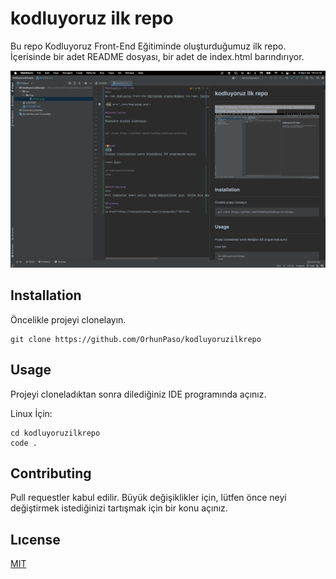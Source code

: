 # kodluyoruz ilk repo

Bu repo Kodluyoruz Front-End Eğitiminde oluşturduğumuz ilk repo. İçerisinde bir adet README dosyası, bir adet de index.html barındırıyor.

<img src="./src/img/screenshot.png"></img>

## Installation

Öncelikle projeyi clonelayın. 

```
git clone https://github.com/OrhunPaso/kodluyoruzilkrepo
```

## Usage

Projeyi cloneladıktan sonra dilediğiniz IDE programında açınız.

Linux İçin:
```
cd kodluyoruzilkrepo
code .
```

## Contributing

Pull requestler kabul edilir. Büyük değişiklikler için, lütfen önce neyi değiştirmek istediğinizi tartışmak için bir konu açınız.

## Lıcense

<a href="https://choosealicense.com/licenses/mit/">MIT</a>